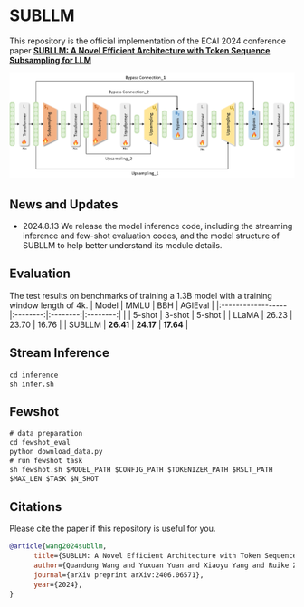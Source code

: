 # SUBLLM

This repository is the official implementation of the ECAI 2024 conference paper [**SUBLLM: A Novel Efficient Architecture with Token Sequence Subsampling for LLM**](https://arxiv.org/abs/2406.06571)

![](./assets/subllm_structure.jpg)

## News and Updates
* 2024.8.13 We release the model inference code, including the streaming inference and few-shot evaluation codes, and the model structure of SUBLLM to help better understand its module details.

## Evaluation
The test results on benchmarks of training a 1.3B model with a training window length of 4k.
| Model             |   MMLU   |  BBH  |  AGIEval   |
|:------------------|:--------:|:--------:|:--------:|
|                   |  5-shot  |  3-shot  |  5-shot  |
| LLaMA         |   26.23   |   23.70  |   16.76   |
| SUBLLM        |   **26.41**   |   **24.17**   |   **17.64**  |

## Stream Inference 

```shell 
cd inference 
sh infer.sh
```

## Fewshot

```shell
# data preparation 
cd fewshot_eval
python download_data.py 
# run fewshot task
sh fewshot.sh $MODEL_PATH $CONFIG_PATH $TOKENIZER_PATH $RSLT_PATH $MAX_LEN $TASK $N_SHOT
```


## Citations
Please cite the paper if this repository is useful for you.

```bibtex
@article{wang2024subllm,
      title={SUBLLM: A Novel Efficient Architecture with Token Sequence Subsampling for LLM}, 
      author={Quandong Wang and Yuxuan Yuan and Xiaoyu Yang and Ruike Zhang and Kang Zhao and Wei Liu and Jian Luan and Daniel Povey and Bin Wang},
      journal={arXiv preprint arXiv:2406.06571},
      year={2024},
}
```